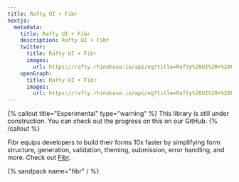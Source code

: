 ```yaml
---
title: Rafty UI + Fibr
nextjs:
  metadata:
    title: Rafty UI + Fibr
    description: Rafty UI + Fibr
    twitter:
      title: Rafty UI + Fibr
      images:
        url: https://rafty.rhinobase.io/api/og?title=Rafty%20UI%20+%20Fibr
    openGraph:
      title: Rafty UI + Fibr
      images:
        url: https://rafty.rhinobase.io/api/og?title=Rafty%20UI%20+%20Fibr
---
```


{% callout title="Experimental" type="warning" %}
This library is still under construction. You can check out the progress on this on our GitHub.
{% /callout %}

Fibr equips developers to build their forms 10x faster by simplifying form structure, generation, validation, theming, submission, error handling, and more. Check out [Fibr](https://www.npmjs.com/package/@fibr/react).

{% sandpack name="fibr" / %}
